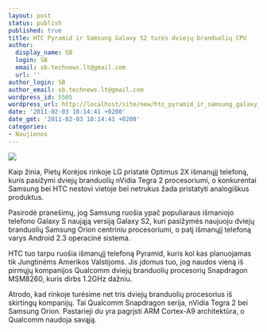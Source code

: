 ```yaml
---
layout: post
status: publish
published: true
title: HTC Pyramid ir Samsung Galaxy S2 turės dviejų branduolių CPU
author:
  display_name: SB
  login: SB
  email: sb.technews.lt@gmail.com
  url: ''
author_login: SB
author_email: sb.technews.lt@gmail.com
wordpress_id: 5505
wordpress_url: http://localhost/site/new/htc_pyramid_ir_samsung_galaxy_s2_tures_dvieju_branduoliu_cpu/
date: '2011-02-03 18:14:41 +0200'
date_gmt: '2011-02-03 18:14:41 +0200'
categories:
- Naujienos
---
```

<div class="imgright"><img src="http://t0.gstatic.com/images?q=tbn:MhoUE7rtVHLJlM:http://the-mobiler.com/wp-content/uploads/2010/03/samsung-galaxy-s-550x550.jpg"  /></div>
<p>Kaip žinia, Pietų Korėjos rinkoje LG pristatė Optimus 2X išmanųjį telefoną, kuris pasižymi dviejų branduolių nVidia Tegra 2 procesoriumi, o konkurentai Samsung bei HTC nestovi vietoje bei netrukus žada pristatyti analogiškus produktus.</p>
<p>Pasirodė pranešimų, jog Samsung ruošia ypač populiaraus išmaniojo telefono Galaxy S naująją versiją Galaxy S2, kuri pasižymės naujuoju dviejų branduolių Samsung Orion centriniu procesoriumi, o patį išmanųjį telefoną varys Android 2.3 operacinė sistema.</p>
<p>HTC tuo tarpu ruošia išmanųjį telefoną Pyramid, kuris kol kas planuojamas tik Jungtinėms Amerikos Valstijoms. Jis įdomus tuo, jog naudos vieną iš pirmųjų kompanijos Qualcomm dviejų branduolių procesorių Snapdragon MSM8260, kuris dirbs 1.2GHz dažniu.</p>
<p>Atrodo, kad rinkoje turėsime net tris dviejų branduolių procesorius iš skirtingų kompanijų. Tai Qualcomm Snapdragon serija, nVidia Tegra 2 bei Samsung Orion. Pastarieji du yra pagrįsti ARM Cortex-A9 architektūra, o  Qualcomm naudoja savąją.<br /></p>
